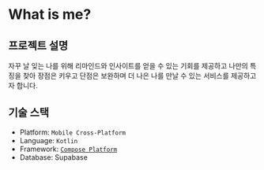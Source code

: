 # What is me?
## 프로젝트 설명
자꾸 날 잊는 나를 위해 리마인드와 인사이트를 얻을 수 있는 기회를 제공하고 나만의 특징을 찾아 장점은 키우고 단점은 보완하며 더 나은 나를 만날 수 있는 서비스를 제공하고자 합니다.

## 기술 스택
- Platform: `Mobile Cross-Platform`
- Language: `Kotlin`
- Framework: [`Compose Platform`](https://www.jetbrains.com/compose-multiplatform/)
- Database: Supabase

